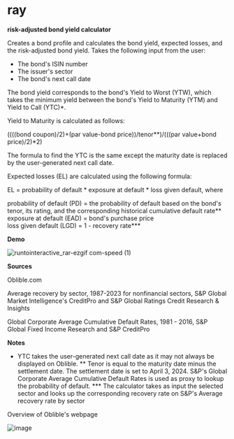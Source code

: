# ray
**risk-adjusted bond yield calculator**

Creates a bond profile and calculates the bond yield, expected losses, and the risk-adjusted bond yield. Takes the following input from the user:

- The bond's ISIN number
- The issuer's sector
- The bond's next call date

The bond yield corresponds to the bond's Yield to Worst (YTW), which takes the minimum yield between the bond's Yield to Maturity (YTM) and Yield to Call (YTC)*. 

Yield to Maturity is calculated as follows:

((((bond coupon)/2)+(par value-bond price))/tenor**)/(((par value+bond price)/2)*2)

The formula to find the YTC is the same except the maturity date is replaced by the user-generated next call date.

Expected losses (EL) are calculated using the following formula:

EL = probability of default * exposure at default * loss given default, where

probability of default (PD) = the probability of default based on the bond's tenor, its rating, and the corresponding historical cumulative default rate**
exposure at default (EAD) = bond's purchase price  
loss given default (LGD) = 1 - recovery rate***


**Demo**


![runtointeractive_rar-ezgif com-speed (1)](https://github.com/user-attachments/assets/7cfc335a-42f3-4124-92df-5401ad88b525)

**Sources**

Oblible.com

Average recovery by sector, 1987-2023 for nonfinancial sectors, S&P Global Market Intelligence's CreditPro and S&P Global Ratings Credit Research & Insights

Global Corporate Average Cumulative Default Rates, 1981 - 2016, S&P Global Fixed Income Research and S&P CreditPro


**Notes**

* YTC takes the user-generated next call date as it may not always be displayed on Oblible.
** Tenor is equal to the maturity date minus the settlement date. The settlement date is set to April 3, 2024. S&P's Global Corporate Average Cumulative Default Rates is used as proxy to lookup the probability of default.
*** The calculator takes as input the selected sector and looks up the corresponding recovery rate on S&P's Average recovery rate by sector

Overview of Oblible's webpage

![image](https://github.com/user-attachments/assets/9647cd5a-ac97-41c6-8313-f45e3dbfd87a)
